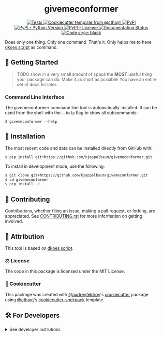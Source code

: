 <!--
<p align="center">
  <img src="https://github.com/kjappelbaum/givemeconformer/raw/main/docs/source/logo.png" height="150">
</p>
-->

<h1 align="center">
  givemeconformer
</h1>

<p align="center">
    <a href="https://github.com/kjappelbaum/givemeconformer/actions?query=workflow%3ATests">
        <img alt="Tests" src="https://github.com/kjappelbaum/givemeconformer/workflows/Tests/badge.svg" />
    </a>
    <a href="https://github.com/cthoyt/cookiecutter-python-package">
        <img alt="Cookiecutter template from @cthoyt" src="https://img.shields.io/badge/Cookiecutter-python--package-yellow" /> 
    </a>
    <a href="https://pypi.org/project/givemeconformer">
        <img alt="PyPI" src="https://img.shields.io/pypi/v/givemeconformer" />
    </a>
    <a href="https://pypi.org/project/givemeconformer">
        <img alt="PyPI - Python Version" src="https://img.shields.io/pypi/pyversions/givemeconformer" />
    </a>
    <a href="https://github.com/kjappelbaum/givemeconformer/blob/main/LICENSE">
        <img alt="PyPI - License" src="https://img.shields.io/pypi/l/givemeconformer" />
    </a>
    <a href='https://givemeconformer.readthedocs.io/en/latest/?badge=latest'>
        <img src='https://readthedocs.org/projects/givemeconformer/badge/?version=latest' alt='Documentation Status' />
    </a>
    <a href='https://github.com/psf/black'>
        <img src='https://img.shields.io/badge/code%20style-black-000000.svg' alt='Code style: black' />
    </a>
</p>

Does only one thing. Only one command. That's it. 
Only helps me to have [dkoes script](https://github.com/dkoes/rdkit-scripts/blob/master/rdconf.py) as command. 

## 💪 Getting Started

> TODO show in a very small amount of space the **MOST** useful thing your package can do.
Make it as short as possible! You have an entire set of docs for later.

### Command Line Interface

The givemeconformer command line tool is automatically installed. It can
be used from the shell with the `--help` flag to show all subcommands:

```shell
$ givemeconformer --help
```


## 🚀 Installation

<!-- Uncomment this section after your first ``tox -e finish``
The most recent release can be installed from
[PyPI](https://pypi.org/project/givemeconformer/) with:

```bash
$ pip install givemeconformer
```
-->

The most recent code and data can be installed directly from GitHub with:

```bash
$ pip install git+https://github.com/kjappelbaum/givemeconformer.git
```

To install in development mode, use the following:

```bash
$ git clone git+https://github.com/kjappelbaum/givemeconformer.git
$ cd givemeconformer
$ pip install -e .
```

## 👐 Contributing

Contributions, whether filing an issue, making a pull request, or forking, are appreciated. See
[CONTRIBUTING.rst](https://github.com/kjappelbaum/givemeconformer/blob/master/CONTRIBUTING.rst) for more information on getting involved.

## 👋 Attribution
This tool is based on  [dkoes script](https://github.com/dkoes/rdkit-scripts/blob/master/rdconf.py).

### ⚖️ License

The code in this package is licensed under the MIT License.

<!--
### 📖 Citation

Citation goes here!
-->

<!--
### 🎁 Support

This project has been supported by the following organizations (in alphabetical order):

- [Harvard Program in Therapeutic Science - Laboratory of Systems Pharmacology](https://hits.harvard.edu/the-program/laboratory-of-systems-pharmacology/)

-->

<!--
### 💰 Funding

This project has been supported by the following grants:

| Funding Body | Program                                                                                                                       | Grant         |
| ------------ | ----------------------------------------------------------------------------------------------------------------------------- | ------------- |
| DARPA        | [Automating Scientific Knowledge Extraction (ASKE)](https://www.darpa.mil/program/automating-scientific-knowledge-extraction) | HR00111990009 |
-->

### 🍪 Cookiecutter

This package was created with [@audreyfeldroy](https://github.com/audreyfeldroy)'s
[cookiecutter](https://github.com/cookiecutter/cookiecutter) package using [@cthoyt](https://github.com/cthoyt)'s
[cookiecutter-snekpack](https://github.com/cthoyt/cookiecutter-snekpack) template.

## 🛠️ For Developers

<details>
  <summary>See developer instrutions</summary>

  
The final section of the README is for if you want to get involved by making a code contribution.

### ❓ Testing

After cloning the repository and installing `tox` with `pip install tox`, the unit tests in the `tests/` folder can be
run reproducibly with:

```shell
$ tox
```

Additionally, these tests are automatically re-run with each commit in a [GitHub Action](https://github.com/kjappelbaum/givemeconformer/actions?query=workflow%3ATests).

### 📦 Making a Release

After installing the package in development mode and installing
`tox` with `pip install tox`, the commands for making a new release are contained within the `finish` environment
in `tox.ini`. Run the following from the shell:

```shell
$ tox -e finish
```

This script does the following:

1. Uses BumpVersion to switch the version number in the `setup.cfg` and
   `src/givemeconformer/version.py` to not have the `-dev` suffix
2. Packages the code in both a tar archive and a wheel
3. Uploads to PyPI using `twine`. Be sure to have a `.pypirc` file configured to avoid the need for manual input at this
   step
4. Push to GitHub. You'll need to make a release going with the commit where the version was bumped.
5. Bump the version to the next patch. If you made big changes and want to bump the version by minor, you can
   use `tox -e bumpversion minor` after.
</details>
